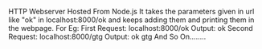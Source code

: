 HTTP Webserver Hosted From Node.js
It takes the parameters given in url like "ok" in localhost:8000/ok and keeps adding them and printing them in the webpage.
For Eg: First Request: localhost:8000/ok
Output: ok
Second Request: localhost:8000/gtg
Output: ok gtg
And So On........
